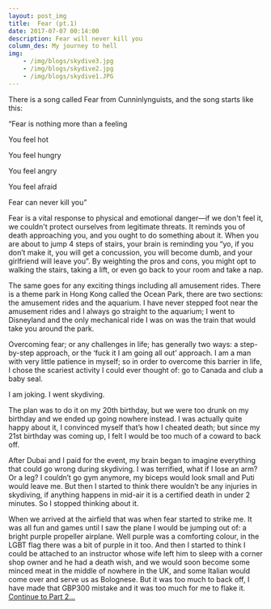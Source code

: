 ```yaml
---
layout: post_img
title:  Fear (pt.1)
date: 2017-07-07 00:14:00
description: Fear will never kill you
column_des: My journey to hell
img: 
    - /img/blogs/skydive3.jpg
    - /img/blogs/skydive2.jpg
    - /img/blogs/skydive1.JPG
---
```

There is a song called Fear from Cunninlynguists, and the song starts like this:

“Fear is nothing more than a feeling

You feel hot

You feel hungry

You feel angry

You feel afraid

Fear can never kill you”

Fear is a vital response to physical and emotional danger—if we don't feel it, we couldn't protect ourselves from legitimate threats. It reminds you of death approaching you, and you ought to do something about it. When you are about to jump 4 steps of stairs, your brain is reminding you “yo, if you don’t make it, you will get a concussion, you will become dumb, and your girlfriend will leave you”. By weighting the pros and cons, you might opt to walking the stairs, taking a lift, or even go back to your room and take a nap. 

The same goes for any exciting things including all amusement rides. There is a theme park in Hong Kong called the Ocean Park, there are two sections: the amusement rides and the aquarium. I have never stepped foot near the amusement rides and I always go straight to the aquarium; I went to Disneyland and the only mechanical ride I was on was the train that would take you around the park.

Overcoming fear; or any challenges in life; has generally two ways: a step-by-step approach, or the ‘fuck it I am going all out’ approach. I am a man with very little patience in myself; so in order to overcome this barrier in life, I chose the scariest activity I could ever thought of: go to Canada and club a baby seal.

I am joking. I went skydiving. 

The plan was to do it on my 20th birthday, but we were too drunk on my birthday and we ended up going nowhere instead. I was actually quite happy about it, I convinced myself that’s how I cheated death; but since my 21st birthday was coming up, I felt I would be too much of a coward to back off.

After Dubai and I paid for the event, my brain began to imagine everything that could go wrong during skydiving. I was terrified, what if I lose an arm? Or a leg? I couldn’t go gym anymore, my biceps would look small and Puti would leave me. But then I started to think there wouldn’t be any injuries in skydiving, if anything happens in mid-air it is a certified death in under 2 minutes. So I stopped thinking about it.

When we arrived at the airfield that was when fear started to strike me. It was all fun and games until I saw the plane I would be jumping out of: a bright purple propeller airplane. Well purple was a comforting colour, in the LGBT flag there was a bit of purple in it too. And then I started to think I could be attached to an instructor whose wife left him to sleep with a corner shop owner and he had a death wish, and we would soon become some minced meat in the middle of nowhere in the UK, and some Italian would come over and serve us as Bolognese. But it was too much to back off, I have made that GBP300 mistake and it was too much for me to flake it.
<a href = "{{ site.baseurl }}/2017/07/08/fear-pt2.html" class="bold"> Continue to Part 2... </a>
